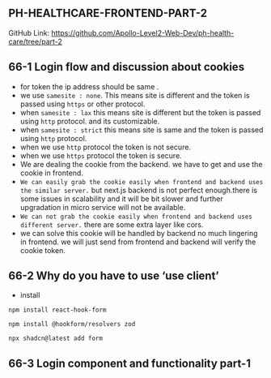 ## PH-HEALTHCARE-FRONTEND-PART-2

GitHub Link: https://github.com/Apollo-Level2-Web-Dev/ph-health-care/tree/part-2


## 66-1 Login flow and discussion about cookies

- for token the ip address should be same .
- we use `samesite : none`. This means site is different and the token is passed using `https` or other protocol.
- when  `samesite : lax` this means site is different but the token is passed using `http` protocol. and its customizable.
- when `samesite : strict` this means site is same and the token is passed using `http` protocol.
- when we use `http` protocol the token is not secure.
- when we use `https` protocol the token is secure.
- We are dealing the cookie from the backend. we have to get and use the cookie in frontend.
- `We can easily grab the cookie easily when frontend and backend uses the similar server.` but next.js backend is not perfect enough.there is some issues in scalability and it will be bit slower and further upgradation in micro service will not be available.
- `We can not grab the cookie easily when frontend and backend uses different server.` there are some extra layer like cors.
- we can solve this cookie will be handled by backend no much lingering in frontend. we will just send from frontend and backend will verify the cookie token.

## 66-2 Why do you have to use ‘use client’

- install 

```
npm install react-hook-form
```

```
npm install @hookform/resolvers zod
```

```
npx shadcn@latest add form
```

## 66-3 Login component and functionality part-1